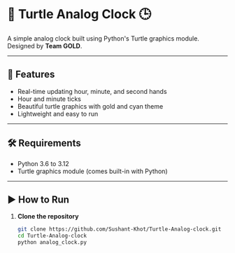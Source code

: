 # 🐢 Turtle Analog Clock 🕒

A simple analog clock built using Python's Turtle graphics module.  
Designed by **Team GOLD**.

---

## 🚀 Features

- Real-time updating hour, minute, and second hands
- Hour and minute ticks
- Beautiful turtle graphics with gold and cyan theme
- Lightweight and easy to run

---


## 🛠️ Requirements

- Python 3.6 to 3.12
- Turtle graphics module (comes built-in with Python)

---

## ▶️ How to Run

1. **Clone the repository**
   ```bash
   git clone https://github.com/Sushant-Khot/Turtle-Analog-clock.git
   cd Turtle-Analog-clock
   python analog_clock.py


